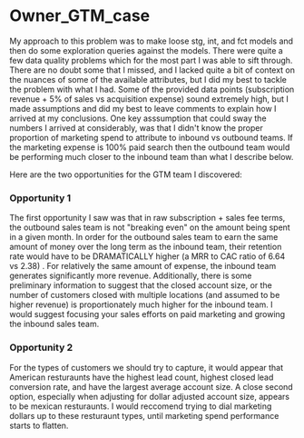 # Owner_GTM_case
My approach to this problem was to make loose stg, int, and fct models and then do some exploration queries against the models. There were quite a few data quality problems which for the most part I was able to sift through. There are no doubt some that I missed, and I lacked quite a bit of context on the nuances of some of the available attributes, but I did my best to tackle the problem with what I had. Some of the provided data points (subscription revenue + 5% of sales vs acquisition expense) sound extremely high, but I made assumptions and did my best to leave comments to explain how I arrived at my conclusions. One key asssumption that could sway the numbers I arrived at considerably, was that I didn't know the proper proportion of marketing spend to attribute to inbound vs outbound teams. If the marketing expense is 100% paid search then the outbound team would be performing much closer to the inbound team than what I describe below. 

Here are the two opportunities for the GTM team I discovered:
### Opportunity 1
The first opportunity I saw was that in raw subscription + sales fee terms, the outbound sales team is not "breaking even" on the amount  being spent in a given month. In order for the outbound sales team to earn the same amount of money over the long term as the inbound team, their retention rate would have to be DRAMATICALLY higher (a MRR to CAC ratio of 6.64 vs 2.38) . For relatively the same amount of expense, the inbound team generates significantly more revenue. Additionally, there is some preliminary information to suggest that the closed account size, or the number of customers closed with multiple locations (and assumed to be higher revenue) is proportionately much higher for the inbound team. I would suggest focusing your sales efforts on paid marketing and growing the inbound sales team. 

### Opportunity 2
For the types of customers we should try to capture, it would appear that American resturaunts have the highest lead count, highest closed lead conversion rate, and have the largest average account size. A close second option, especially when adjusting for dollar adjusted account size, appears to be mexican resturaunts. I would reccomend trying to dial marketing dollars up to these resturaunt types, until marketing spend performance starts to flatten. 
